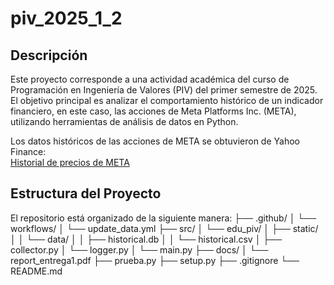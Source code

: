 # piv_2025_1_2

## Descripción

Este proyecto corresponde a una actividad académica del curso de Programación en Ingeniería de Valores (PIV) del primer semestre de 2025. 
El objetivo principal es analizar el comportamiento histórico de un indicador financiero, en este caso, las acciones de Meta Platforms Inc. (META), 
utilizando herramientas de análisis de datos en Python.

Los datos históricos de las acciones de META se obtuvieron de Yahoo Finance:  
[Historial de precios de META](https://finance.yahoo.com/quote/META/history/?period1=1337347800&period2=1746906104)

## Estructura del Proyecto

El repositorio está organizado de la siguiente manera:
├── .github/
│ └── workflows/
│ └── update_data.yml
├── src/
│ └── edu_piv/
│ ├── static/
│ │ └── data/
│ │ ├── historical.db
│ │ └── historical.csv
│ ├── collector.py
│ └── logger.py
│ └── main.py
├── docs/
│ └── report_entrega1.pdf
├── prueba.py
├── setup.py
├── .gitignore
└── README.md







